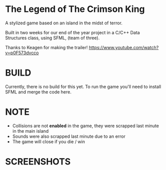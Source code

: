 # The Legend of The Crimson King

A stylized game based on an island in the midst of terror.

Built in two weeks for our end of the year project in a C/C++ Data Structures class, using SFML, (team of three).

Thanks to Keagen for making the trailer!
https://www.youtube.com/watch?v=p0F573dvcco

# BUILD
Currently, there is no build for this yet. To run the game you'll need to install SFML and merge the code here.

# NOTE
- Collisions are not **enabled** in the game, they were scrapped last minute in the main island
- Sounds were also scrapped last minute due to an error
- The game will close if you die / win

# SCREENSHOTS


